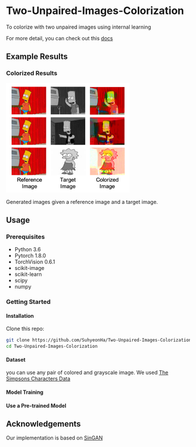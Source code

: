# Two-Unpaired-Images-Colorization
To colorize with two unpaired images using internal learning

For more detail, you can check out this [docs](https://drive.google.com/file/d/1VWvBLQLWPvABd86odnDPe0lbTkhd9kTJ/view?usp=sharing)

## Example Results
### Colorized Results
<img src="imgs/results.png" height="300"></img>

Generated images given a reference image and a target image.

## Usage
### Prerequisites
- Python 3.6
- Pytorch 1.8.0
- TorchVision 0.6.1
- scikit-image
- scikit-learn
- scipy
- numpy

### Getting Started
#### Installation
Clone this repo:
```bash
git clone https://github.com/SuhyeonHa/Two-Unpaired-Images-Colorization
cd Two-Unpaired-Images-Colorization
```
#### Dataset
you can use any pair of colored and grayscale image.
We used [The Simpsons Characters Data](https://www.kaggle.com/alexattia/the-simpsons-characters-dataset)

#### Model Training
#### Use a Pre-trained Model

## Acknowledgements
Our implementation is based on [SinGAN](https://github.com/tamarott/SinGAN)
